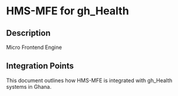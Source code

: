 # HMS-MFE for gh_Health

## Description

Micro Frontend Engine

## Integration Points

This document outlines how HMS-MFE is integrated with gh_Health systems in Ghana.
